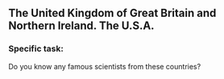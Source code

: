 ## The United Kingdom of Great Britain and Northern Ireland. The U.S.A.

### Specific task:
Do you know any famous scientists from these countries?